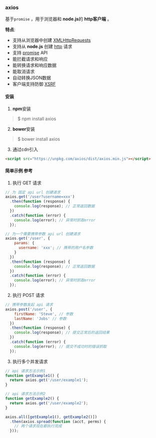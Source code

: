 ### axios

基于`promise` ，用于浏览器和 **node.js**的 **http客户端** 。

**特点**:
* 支持从浏览器中创建 [XMLHttpRequests](https://developer.mozilla.org/en-US/docs/Web/API/XMLHttpRequest)
* 支持从 **node.js** 创建 [http](https://nodejs.org/api/http.html) 请求
* 支持 [promise](https://developer.mozilla.org/en-US/docs/Web/JavaScript/Reference/Global_Objects/Promise) API
* 能拦截请求和响应
* 能转换请求和响应数据
* 能取消请求
* 自动转换JSON数据
* 客户端支持防御 [XSRF](https://zh.wikipedia.org/wiki/%E8%B7%A8%E7%AB%99%E8%AF%B7%E6%B1%82%E4%BC%AA%E9%80%A0)

#### 安装

1. **npm**安装

> $ npm install axios

2. **bower**安装

> $ bower install axios

3. 通过cdn引入

```html
<script src="https://unpkg.com/axios/dist/axios.min.js"></script>
```

#### 简单示例 参考

1. 执行 GET 请求

```js
// 为 固定 api url 创建请求
axios.get('/user?username=xxx')
  .then(function (response) {
    console.log(response); // 正常返回数据
  })
  .catch(function (error) {
    console.log(error); // 异常时抓取error
  });

// 为一个需要携带参数 api url 创建请求
axios.get('/user', {
    params: {
      username: 'xxx'; // 携带的用户名参数
    }
  })
  .then(function (response) {
    console.log(response); // 正常返回数据
  })
  .catch(function (error) {
    console.log(error); // 异常时抓取error
  });
```

2. 执行 POST 请求

```js
// 携带参数发起 api 请求
axios.post('/user', {
    firstName: 'Steve', // 参数
    lastName: 'Jobs' // 参数
  })
  .then(function (response) {
    console.log(response); // 提交正常后的返回结果
  })
  .catch(function (error) {
    console.log(error); // 提交不成功时的错误抓取
  });
```

3. 执行多个并发请求

```js
// api 请求方法示例1
function getExample1() {
  return axios.get('/user/example1');
}

// api 请求方法示例2
function getExample2() {
  return axios.get('/user/example2');
}

axios.all([getExample1(), getExample2()])
  .then(axios.spread(function (acct, perms) {
    // 两个请求现在都执行完成
  }));
```

